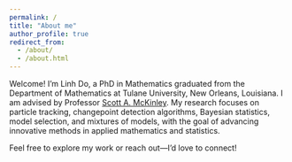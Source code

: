 ```yaml
---
permalink: /
title: "About me"
author_profile: true
redirect_from: 
  - /about/
  - /about.html
---
```


Welcome! I’m Linh Do, a PhD in Mathematics graduated from the Department of Mathematics at Tulane University, New Orleans, Louisiana. I am advised by Professor [Scott A. McKinley](https://www.stochastics-lab.net/). My research focuses on particle tracking, changepoint detection algorithms, Bayesian statistics, model selection, and mixtures of models, with the goal of advancing innovative methods in applied mathematics and statistics.

Feel free to explore my work or reach out—I’d love to connect!
